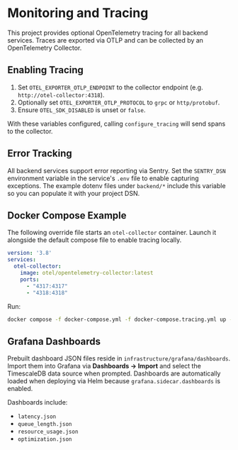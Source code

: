 # Monitoring and Tracing

This project provides optional OpenTelemetry tracing for all backend services. Traces are exported via OTLP and can be collected by an OpenTelemetry Collector.

## Enabling Tracing

1. Set `OTEL_EXPORTER_OTLP_ENDPOINT` to the collector endpoint (e.g. `http://otel-collector:4318`).
2. Optionally set `OTEL_EXPORTER_OTLP_PROTOCOL` to `grpc` or `http/protobuf`.
3. Ensure `OTEL_SDK_DISABLED` is unset or `false`.

With these variables configured, calling `configure_tracing` will send spans to the collector.

## Error Tracking

All backend services support error reporting via Sentry. Set the `SENTRY_DSN` environment variable in the service's `.env` file to enable capturing exceptions. The example dotenv files under `backend/*` include this variable so you can populate it with your project DSN.

## Docker Compose Example

The following override file starts an `otel-collector` container. Launch it alongside the default compose file to enable tracing locally.

```yaml
version: '3.8'
services:
  otel-collector:
    image: otel/opentelemetry-collector:latest
    ports:
      - "4317:4317"
      - "4318:4318"
```

Run:

```bash
docker compose -f docker-compose.yml -f docker-compose.tracing.yml up -d otel-collector
```

## Grafana Dashboards

Prebuilt dashboard JSON files reside in `infrastructure/grafana/dashboards`.
Import them into Grafana via **Dashboards → Import** and select the
TimescaleDB data source when prompted. Dashboards are automatically
loaded when deploying via Helm because `grafana.sidecar.dashboards` is
enabled.

Dashboards include:

- `latency.json`
- `queue_length.json`
- `resource_usage.json`
- `optimization.json`
